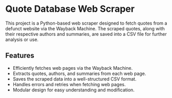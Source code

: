 # Quote Database Web Scraper

This project is a Python-based web scraper designed to fetch quotes from a defunct website via the Wayback Machine. The scraped quotes, along with their respective authors and summaries, are saved into a CSV file for further analysis or use.

## Features

- Efficiently fetches web pages via the Wayback Machine.
- Extracts quotes, authors, and summaries from each web page.
- Saves the scraped data into a well-structured CSV format.
- Handles errors and retries when fetching web pages.
- Modular design for easy understanding and modification.
